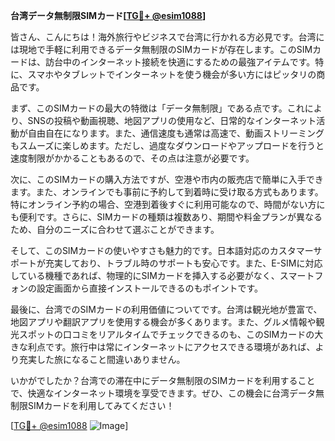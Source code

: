 **台湾データ無制限SIMカード[[TG💪+ @esim1088](https://t.me/s/esim1088)]**

皆さん、こんにちは！海外旅行やビジネスで台湾に行かれる方必見です。台湾には現地で手軽に利用できるデータ無制限のSIMカードが存在します。このSIMカードは、訪台中のインターネット接続を快適にするための最強アイテムです。特に、スマホやタブレットでインターネットを使う機会が多い方にはピッタリの商品です。

まず、このSIMカードの最大の特徴は「データ無制限」である点です。これにより、SNSの投稿や動画視聴、地図アプリの使用など、日常的なインターネット活動が自由自在になります。また、通信速度も通常は高速で、動画ストリーミングもスムーズに楽しめます。ただし、過度なダウンロードやアップロードを行うと速度制限がかかることもあるので、その点は注意が必要です。

次に、このSIMカードの購入方法ですが、空港や市内の販売店で簡単に入手できます。また、オンラインでも事前に予約して到着時に受け取る方式もあります。特にオンライン予約の場合、空港到着後すぐに利用可能なので、時間がない方にも便利です。さらに、SIMカードの種類は複数あり、期間や料金プランが異なるため、自分のニーズに合わせて選ぶことができます。

そして、このSIMカードの使いやすさも魅力的です。日本語対応のカスタマーサポートが充実しており、トラブル時のサポートも安心です。また、E-SIMに対応している機種であれば、物理的にSIMカードを挿入する必要がなく、スマートフォンの設定画面から直接インストールできるのもポイントです。

最後に、台湾でのSIMカードの利用価値についてです。台湾は観光地が豊富で、地図アプリや翻訳アプリを使用する機会が多くあります。また、グルメ情報や観光スポットの口コミをリアルタイムでチェックできるのも、このSIMカードの大きな利点です。旅行中は常にインターネットにアクセスできる環境があれば、より充実した旅になること間違いありません。

いかがでしたか？台湾での滞在中にデータ無制限のSIMカードを利用することで、快適なインターネット環境を享受できます。ぜひ、この機会に台湾データ無制限SIMカードを利用してみてください！

[[TG💪+ @esim1088](https://t.me/s/esim1088) ![Image](https://i.postimg.cc/Y0z9fWf4/image.png)]